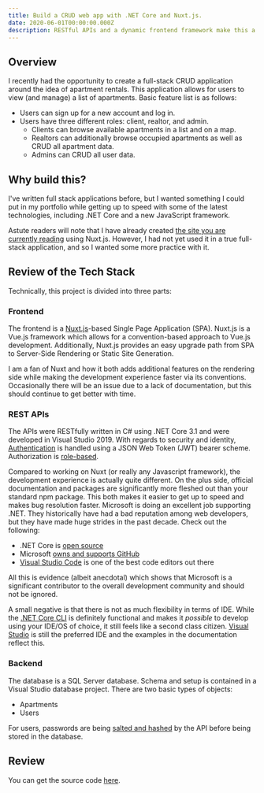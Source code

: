 ```yaml
---
title: Build a CRUD web app with .NET Core and Nuxt.js.
date: 2020-06-01T00:00:00.000Z
description: RESTful APIs and a dynamic frontend framework make this a solid choice.
---
```


## Overview

I recently had the opportunity to create a full-stack CRUD application around the idea of apartment rentals. This application allows for users to view (and manage) a list of apartments. Basic feature list is as follows:

- Users can sign up for a new account and log in.
- Users have three different roles: client, realtor, and admin.
  - Clients can browse available apartments in a list and on a map.
  - Realtors can additionally browse occupied apartments as well as CRUD all apartment data.
  - Admins can CRUD all user data.

## Why build this?

I've written full stack applications before, but I wanted something I could put in my portfolio while getting up to speed with some of the latest technologies, including .NET Core and a new JavaScript framework.

Astute readers will note that I have already created [the site you are currently reading](/writing/making-a-next-level-website-with-nuxtjs-vue-markdown-and-netlify-part-1) using Nuxt.js. However, I had not yet used it in a true full-stack application, and so I wanted some more practice with it.

## Review of the Tech Stack

Technically, this project is divided into three parts:

### Frontend

The frontend is a [Nuxt.js](https://nuxtjs.org/)-based Single Page Application (SPA). Nuxt.js is a Vue.js framework which allows for a convention-based approach to Vue.js development. Additionally, Nuxt.js provides an easy upgrade path from SPA to Server-Side Rendering or Static Site Generation.

I am a fan of Nuxt and how it both adds additional features on the rendering side while making the development experience faster via its conventions. Occasionally there will be an issue due to a lack of documentation, but this should continue to get better with time.

### REST APIs

The APIs were RESTfully written in C# using .NET Core 3.1 and were developed in Visual Studio 2019. With regards to security and identity, [Authentication](https://docs.microsoft.com/en-us/aspnet/core/security/authentication/?view=aspnetcore-3.1) is handled using a JSON Web Token (JWT) bearer scheme. Authorization is [role-based](https://docs.microsoft.com/en-us/aspnet/core/security/authorization/roles?view=aspnetcore-3.1).

Compared to working on Nuxt (or really any Javascript framework), the development experience is actually quite different. On the plus side, official documentation and packages are significantly more fleshed out than your standard npm package. This both makes it easier to get up to speed and makes bug resolution faster. Microsoft is doing an excellent job supporting .NET. They historically have had a bad reputation among web developers, but they have made huge strides in the past decade. Check out the following:

- .NET Core is [open source](https://github.com/dotnet/core)
- Microsoft [owns and supports GitHub](https://blogs.microsoft.com/blog/2018/10/26/microsoft-completes-github-acquisition/)
- [Visual Studio Code](https://code.visualstudio.com/) is one of the best code editors out there

All this is evidence (albeit anecdotal) which shows that Microsoft is a significant contributor to the overall development community and should not be ignored.

A small negative is that there is not as much flexibility in terms of IDE. While the [.NET Core CLI](https://docs.microsoft.com/en-us/dotnet/core/tools/) is definitely functional and makes it _possible_ to develop using your IDE/OS of choice, it still feels like a second class citizen. [Visual Studio](https://visualstudio.microsoft.com/) is still the preferred IDE and the examples in the documentation reflect this.

### Backend

The database is a SQL Server database. Schema and setup is contained in a Visual Studio database project. There are two basic types of objects:

- Apartments
- Users

For users, passwords are being [salted and hashed](https://docs.microsoft.com/en-us/aspnet/core/security/data-protection/consumer-apis/password-hashing?view=aspnetcore-3.1) by the API before being stored in the database.

## Review

You can get the source code [here](https://github.com/henryjin3/ApartmentRentalApp).

